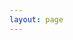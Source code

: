 ```yaml
---
layout: page
---
```

<script setup>
import {
  VPTeamPage,
  VPTeamPageTitle,
  VPTeamMembers,
  VPTeamPageSection
} from 'vitepress/theme'

const hqLeaders = [
	{
    avatar: '/2024/nyako.jpeg',
    name: '茂桑',
    title: '社长',
	},
	{
    avatar: '/avatar.png',
    name: '纱月Satsuki',
    title: '指导老师',
	},
]

const hqMembers = [
  {
    avatar: '/2024/quq.jpeg',
    name: '-QuQ-',
    title: '演音部部长',
    links: [
      { icon: 'github', link: 'https://github.com/shenxianovo' },
    ]
  },
  {
    avatar: '/2024/huihui.jpeg',
    name: '灰灰',
    title: '夏樱乐团团长',
  },
  {
    avatar: '/2024/storm.jpeg',
    name: 'storm',
    title: '暗部部长',
  },
  {
    avatar: '/2024/wweiyi.jpeg',
    name: 'wweiyi',
    title: '暗部外联组组长',
  },
  {
    avatar: '/2024/chiya.jpeg',
    name: '风又千夜',
    title: '暗部秘书组组长',
  },
  {
    avatar: '/avatar.png',
    name: 'YY',
    title: 'cos部部长',
  },
  {
    avatar: '/2024/elenia.jpeg',
    name: '埃兰伊亚-Elenia',
    title: 'cos部副部长',
  },
  {
    avatar: '/avatar.png',
    name: '树枝',
    title: '编辑部部长',
  },
  {
    avatar: '/2024/siguaduntang.jpeg',
    name: '丝瓜炖汤',
    title: '编辑部美编',
  },
  {
    avatar: '/2024/sigal.jpeg',
    name: '西加尔',
    title: '演音部歌姬组组长',
  },
  {
    avatar: '/avatar.png',
    name: 'scapino',
    title: '演音部配音组组长',
  },
  {
    avatar: '/avatar.png',
    name: '阳',
    title: '夏樱组组长',
  },
]
</script>

<VPTeamPage>
  <VPTeamPageTitle>
    <template #title>2024HQ</template>
    <!-- <template #lead>这是一段文字</template> -->
  </VPTeamPageTitle>
  <VPTeamMembers size="medium" :members="hqLeaders" />
  <VPTeamPageSection>
    <template #title>2024HQ成员</template>
    <!-- <template #lead>这是一段文字</template> -->
    <template #members>
      <VPTeamMembers size="small" :members="hqMembers" />
    </template>
  </VPTeamPageSection>
</VPTeamPage>
